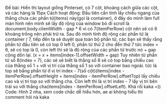 Đề bài: Hiển thị layout giống Pinterset, có 7 cột, khoảng cách giữa các cột, và các hàng là 15px
Cách hoạt động: Đầu tiên cần tính lấy chiều ngang của thằng chưa các phần tử(items) này(gọi là container), ở đây do mình làm full màn hình nên mình sẽ lấy độ rộng của window bỏ đi scroll là document.body.clientWidth - gap \* 6 vì có 7(itemPerRow) cột nên sẽ có 6 khoảng trống nên phải trừ ra.
Sau đó mình tính độ rộng các phần tử là container / 7, tiếp đến ta sẽ duyệt qua toàn bộ phần tử, các bạn sẽ thấy rằng phần tử đầu tiên sẽ có top 0 left 0, phần tử thứ 2 cho đến thứ 7 tức index = 6, sẽ có top là 0, còn left thì sẽ là độ rộng của các phần tử trước nó + gap cộng dồn lại. (x = x + items[index-1].offsetWidth + gap)
Tuy nhiên từ phần tử số 8(index = 7), các sẽ sẽ biết là thằng số 8 sẽ có top bằng chiều cao của thằng số 1 + với vị trí của thằng số 1 so với container bao ngoài. tức là top sẽ bằng phần tử ở vị trí index - 7(số cột)(items[index -itemPerRow].offsetHeight + items[index - itemPerRow].offsetTop) lấy chiều cao và vị trí top so với thằng cha.
Còn left thì là vị trí index - 7 lấy vị trí bên trái so với thằng cha(items[index - itemPerRow].offsetLeft). Khá rối kaka =))
Code: Hình 2 nha, xem code chắc dễ hiểu hơn, ae ai không hiểu thì comment hỏi nà kaka
